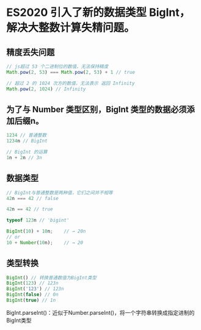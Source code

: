 # ES2020 引入了新的数据类型 BigInt，解决大整数计算失精问题。


## 精度丢失问题
```javascript
// js超过 53 个二进制位的数值，无法保持精度
Math.pow(2, 53) === Math.pow(2, 53) + 1 // true

// 超过 2 的 1024 次方的数值，无法表示 返回 Infinity
Math.pow(2, 1024) // Infinity
```

## 为了与 Number 类型区别，BigInt 类型的数据必须添加后缀n。

```javascript
1234 // 普通整数
1234n // BigInt

// BigInt 的运算
1n + 2n // 3n
```


## 数据类型

```javascript
// BigInt与普通整数是两种值，它们之间并不相等
42n === 42 // false

42n == 42 // true

typeof 123n // 'bigint'

BigInt(10) + 10n;    // → 20n
// or
10 + Number(10n);    // → 20
```


## 类型转换

```javascript
BigInt() // 转换普通数值为BigInt类型
BigInt(123) // 123n
BigInt('123') // 123n
BigInt(false) // 0n
BigInt(true) // 1n
```

BigInt.parseInt()：近似于Number.parseInt()，将一个字符串转换成指定进制的BigInt类型
